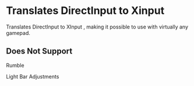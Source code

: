 # Translates DirectInput to Xinput

Translates DirectInput to XInput , making it possible to use with virtually any gamepad.

## Does Not Support

  Rumble
  
  Light Bar Adjustments
  
